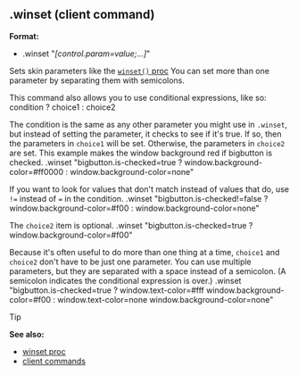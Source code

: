 ## .winset (client command)

<!-- -->
**Format:**
+   .winset "*[control.param=value;...]*"


Sets skin parameters like the [`winset()` proc](/ref/proc/winset.md) 
You can set more than one parameter by separating them with semicolons.


This command also allows you to use conditional expressions,
like so:
    condition ? choice1 : choice2


The condition is the same as any other parameter you might use
in `.winset`, but instead of setting the parameter, it checks to see if
it\'s true. If so, then the parameters in `choice1` will be set.
Otherwise, the parameters in `choice2` are set. This example makes the
window background red if bigbutton is checked.
    .winset "bigbutton.is-checked=true ? window.background-color=#ff0000 : window.background-color=none"


If you want to look for values that don\'t match instead of
values that do, use `!=` instead of `=` in the condition.
    .winset "bigbutton.is-checked!=false ? window.background-color=#f00 : window.background-color=none"


The `choice2` item is optional.
    .winset "bigbutton.is-checked=true ? window.background-color=#f00"


Because it\'s often useful to do more than one thing at a time,
`choice1` and `choice2` don\'t have to be just one parameter. You can
use multiple parameters, but they are separated with a space instead of
a semicolon. (A semicolon indicates the conditional expression is over.)
    .winset "bigbutton.is-checked=true ? window.text-color=#fff window.background-color=#f00 : window.text-color=none window.background-color=none"

> [!TIP] 
> **See also:**
> +   [winset proc](/ref/proc/winset.md) 
> +   [client commands](/ref/skin/commands.md) 